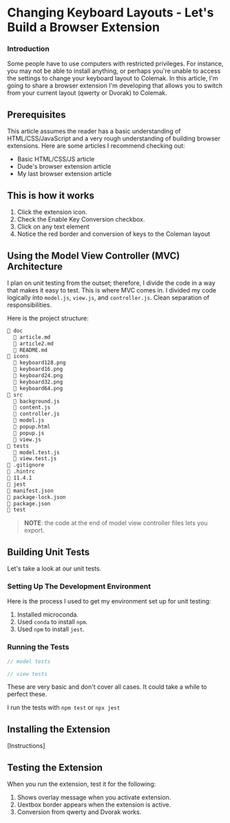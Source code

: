 # Changing Keyboard Layouts - Let's Build a Browser Extension

### Introduction

Some people have to use computers with restricted privileges. For instance, you may not be able to install anything, or perhaps you're unable to access the settings to change your keyboard layout to Colemak. In this article, I'm going to share a browser extension I'm developing that allows you to switch from your current layout (qwerty or Dvorak) to Colemak.

## Prerequisites

This article assumes the reader has a basic understanding of HTML/CSS/JavaScript and a very rough understanding of building browser extensions. Here are some articles I recommend checking out:

- Basic HTML/CSS/JS article
- Dude's browser extension article
- My last browser extension article

## This is how it works

1. Click the extension icon.
2. Check the Enable Key Conversion checkbox.
3. Click on any text element
4. Notice the red border and conversion of keys to the Coleman layout

## Using the Model View Controller (MVC) Architecture

I plan on unit testing from the outset; therefore, I divide the code in a way that makes it easy to test. This is where MVC comes in. I divided my code logically into `model.js`, `view.js`, and `controller.js`. Clean separation of responsibilities.

Here is the project structure:

```markdown
📂 doc
  📄 article.md
  📄 article2.md
  📄 README.md
📂 icons
  📄 keyboard128.png
  📄 keyboard16.png
  📄 keyboard24.png
  📄 keyboard32.png
  📄 keyboard64.png
📂 src
  📄 background.js
  📄 content.js
  📄 controller.js
  📄 model.js
  📄 popup.html
  📄 popup.js
  📄 view.js
📂 tests
  📄 model.test.js
  📄 view.test.js
📄 .gitignore
📄 .hintrc
📄 11.4.1
📄 jest
📄 manifest.json
📄 package-lock.json
📄 package.json
📄 test
```

>**NOTE**: the code at the end of model view controller files lets you export.

## Building Unit Tests

Let's take a look at our unit tests.

### Setting Up The Development Environment

Here is the process I used to get my environment set up for unit testing:

1. Installed microconda.
2. Used `conda` to install `npm`.
3. Used `npm` to install `jest`.

### Running the Tests

```javascript
// model tests

// view tests
```

These are very basic and don't cover all cases. It could take a while to perfect these.

I run the tests with `npm test` or `npx jest`

## Installing the Extension

[Instructions]

## Testing the Extension

When you run the extension, test it for the following:

1. Shows overlay message when you activate extension.
2. Uextbox border appears when the extension is active.
3. Conversion from qwerty and Dvorak works.

